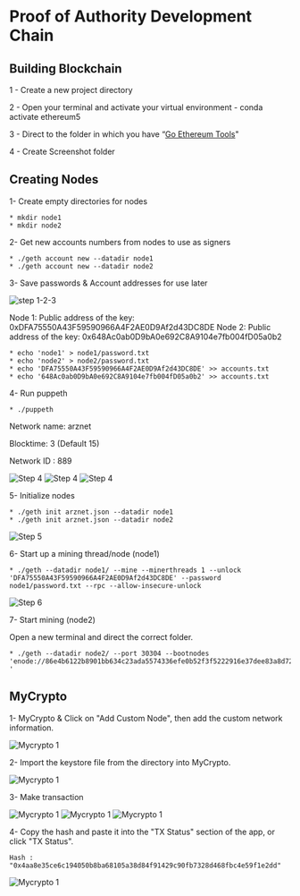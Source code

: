 # Proof of Authority Development Chain

## Building Blockchain

1 - Create  a new project directory 

2 - Open your terminal and activate your virtual environment - conda activate ethereum5

3 - Direct to the folder in which you have “[Go Ethereum Tools](https://geth.ethereum.org/downloads/)"

4 - Create Screenshot folder


## Creating Nodes

1- Create empty directories for nodes

    * mkdir node1 
    * mkdir node2

2- Get new accounts numbers from nodes to use as signers

    * ./geth account new --datadir node1
    * ./geth account new --datadir node2
    
3- Save passwords & Account addresses for use later

 ![step 1-2-3](https://github.com/arzuisiktopbas/18-Blockchain/blob/main/Screenshot/1.png)
 
Node 1: Public address of the key:   0xDFA75550A43F59590966A4F2AE0D9Af2d43DC8DE
Node 2: Public address of the key:   0x648Ac0ab0D9bA0e692C8A9104e7fb004fD05a0b2

    * echo 'node1' > node1/password.txt
    * echo 'node2' > node2/password.txt
    * echo 'DFA75550A43F59590966A4F2AE0D9Af2d43DC8DE' >> accounts.txt
    * echo '648Ac0ab0D9bA0e692C8A9104e7fb004fD05a0b2' >> accounts.txt
 
4- Run puppeth

    * ./puppeth
     
   Network name: arznet
   
   Blocktime: 3 (Default 15)
   
   Network ID : 889
   
   ![Step 4](https://github.com/arzuisiktopbas/18-Blockchain/blob/main/Screenshot/3.png)
   ![Step 4](https://github.com/arzuisiktopbas/18-Blockchain/blob/main/Screenshot/4.png)
   ![Step 4](https://github.com/arzuisiktopbas/18-Blockchain/blob/main/Screenshot/5.png)
   
5- Initialize nodes 
    
    * ./geth init arznet.json --datadir node1
    * ./geth init arznet.json --datadir node2
   
   ![Step 5](https://github.com/arzuisiktopbas/18-Blockchain/blob/main/Screenshot/6.png)

6- Start up a mining thread/node (node1)
       
    * ./geth --datadir node1/ --mine --minerthreads 1 --unlock 'DFA75550A43F59590966A4F2AE0D9Af2d43DC8DE' --password node1/password.txt --rpc --allow-insecure-unlock
    
    
   ![Step 6](https://github.com/arzuisiktopbas/18-Blockchain/blob/main/Screenshot/7.png) 
   
7- Start mining (node2)

   Open a new terminal and direct the correct folder.

    * ./geth --datadir node2/ --port 30304 --bootnodes 'enode://86e4b6122b8901bb634c23ada5574336efe0b52f3f5222916e37dee83a8d7218a720ce612adf4897b881c7bb556355cbd6575a6000aec48e270170b75b716e6d@127.0.0.1:30303 '
 
## MyCrypto

1- MyCrypto & Click on "Add Custom Node", then add the custom network information.
   
   ![Mycrypto 1](https://github.com/arzuisiktopbas/18-Blockchain/blob/main/Screenshot/9.png) 

2- Import the keystore file from the directory into MyCrypto.

   ![Mycrypto 1](https://github.com/arzuisiktopbas/18-Blockchain/blob/main/Screenshot/10.png) 

3- Make transaction
   
   ![Mycrypto 1](https://github.com/arzuisiktopbas/18-Blockchain/blob/main/Screenshot/11.png) 
   ![Mycrypto 1](https://github.com/arzuisiktopbas/18-Blockchain/blob/main/Screenshot/15.png)
   ![Mycrypto 1](https://github.com/arzuisiktopbas/18-Blockchain/blob/main/Screenshot/13.png) 

4- Copy the hash and paste it into the "TX Status" section of the app, or click "TX Status".

    Hash : "0x4aa8e35ce6c194050b8ba68105a38d84f91429c90fb7328d468fbc4e59f1e2dd"
    
   ![Mycrypto 1](https://github.com/arzuisiktopbas/18-Blockchain/blob/main/Screenshot/14.png) 
